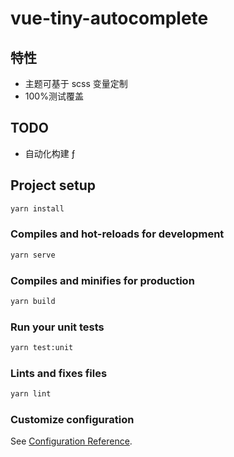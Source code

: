 # vue-tiny-autocomplete

## 特性

- 主题可基于 scss 变量定制
- 100%测试覆盖

## TODO

- 自动化构建 ƒ

## Project setup

```bash
yarn install
```

### Compiles and hot-reloads for development

```bash
yarn serve
```

### Compiles and minifies for production

```bash
yarn build
```

### Run your unit tests

```bash
yarn test:unit
```

### Lints and fixes files

```bash
yarn lint
```

### Customize configuration

See [Configuration Reference](https://cli.vuejs.org/config/).
